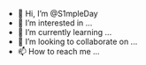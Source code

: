 - 👋 Hi, I’m @S1mpleDay
- 👀 I’m interested in ...
- 🌱 I’m currently learning ...
- 💞️ I’m looking to collaborate on ...
- 📫 How to reach me ...

<!---
S1mpleDay/S1mpleDay is a ✨ special ✨ repository because its `README.md` (this file) appears on your GitHub profile.
You can click the Preview link to take a look at your changes.
--->
